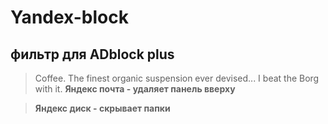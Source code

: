 # Yandex-block
## фильтр для ADblock plus 
> Coffee. The finest organic suspension ever devised... I beat the Borg with it.
**Яндекс почта - удаляет панель вверху**

>**Яндекс диск - скрывает папки**

